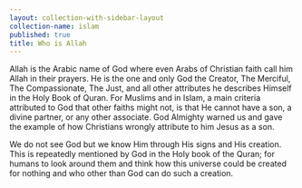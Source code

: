 ```yaml
---
layout: collection-with-sidebar-layout
collection-name: islam
published: true
title: Who is Allah
---
```

Allah is the Arabic name of God where even Arabs of Christian faith call him Allah in their prayers. He is the one and only God the Creator, The Merciful, The Compassionate, The Just, and all other attributes he describes Himself in the Holy Book of Quran. For Muslims and in Islam, a main criteria attributed to God that other faiths might not, is that He cannot have a son, a divine partner, or any other associate. God Almighty warned us and gave the example of how Christians wrongly attribute to him Jesus as a son.

We do not see God but we know Him through His signs and His creation. This is repeatedly mentioned by God in the Holy book of the Quran; for humans to look around them and think how this universe could be created for nothing and who other than God can do such a creation.

